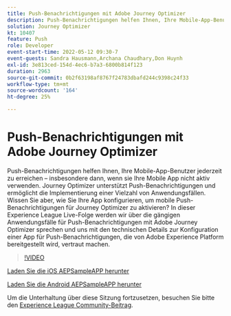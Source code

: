 ```yaml
---
title: Push-Benachrichtigungen mit Adobe Journey Optimizer
description: Push-Benachrichtigungen helfen Ihnen, Ihre Mobile-App-Benutzer jederzeit zu erreichen – insbesondere dann, wenn sie Ihre Mobile App nicht aktiv verwenden. Journey Optimizer unterstützt Push-Benachrichtigungen nicht.. (Beschreibungen sollten zwischen 60 und 160 Zeichen lang sein)
solution: Journey Optimizer
kt: 10407
feature: Push
role: Developer
event-start-time: 2022-05-12 09:30-7
event-guests: Sandra Hausmann,Archana Chaudhary,Don Huynh
exl-id: 3e813ced-154d-4ec6-b7a3-6800b814f123
duration: 2963
source-git-commit: 0b2f63198af8767f24783dbafd244c9398c24f33
workflow-type: tm+mt
source-wordcount: '164'
ht-degree: 25%

---
```


# Push-Benachrichtigungen mit Adobe Journey Optimizer

Push-Benachrichtigungen helfen Ihnen, Ihre Mobile-App-Benutzer jederzeit zu erreichen – insbesondere dann, wenn sie Ihre Mobile App nicht aktiv verwenden. Journey Optimizer unterstützt Push-Benachrichtigungen und ermöglicht die Implementierung einer Vielzahl von Anwendungsfällen. Wissen Sie aber, wie Sie Ihre App konfigurieren, um mobile Push-Benachrichtigungen für Journey Optimizer zu aktivieren? In dieser Experience League Live-Folge werden wir über die gängigen Anwendungsfälle für Push-Benachrichtigungen mit Adobe Journey Optimizer sprechen und uns mit den technischen Details zur Konfiguration einer App für Push-Benachrichtigungen, die von Adobe Experience Platform bereitgestellt wird, vertraut machen.

>[!VIDEO](https://video.tv.adobe.com/v/342810/?quality=12&learn=on)

[Laden Sie die iOS AEPSampleAPP herunter](https://github.com/adobe/aepsdk-sample-app-ios)

[Laden Sie die Android AEPSampleAPP herunter](https://github.com/adobe/aepsdk-sample-app-android)

Um die Unterhaltung über diese Sitzung fortzusetzen, besuchen Sie bitte den [Experience League Community-Beitrag](https://experienceleaguecommunities.adobe.com/t5/journey-optimizer-discussions/experience-league-live-post-session-discussion-push/td-p/451869).

